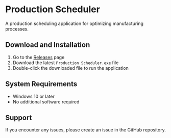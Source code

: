 # Production Scheduler

A production scheduling application for optimizing manufacturing processes.

## Download and Installation

1. Go to the [Releases](https://github.com/yourusername/production-scheduler/releases) page
2. Download the latest `Production Scheduler.exe` file
3. Double-click the downloaded file to run the application

## System Requirements

- Windows 10 or later
- No additional software required

## Support

If you encounter any issues, please create an issue in the GitHub repository.
